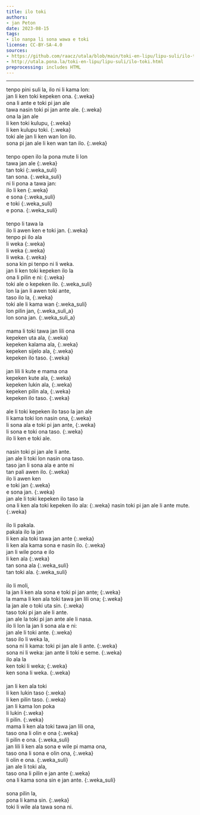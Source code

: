 ```yaml
---
title: ilo toki
authors:
- jan Peton
date: 2023-08-15
tags:
- ilo nanpa li sona wawa e toki
license: CC-BY-SA-4.0
sources:
- https://github.com/raacz/utala/blob/main/toki-en-lipu/lipu-suli/ilo-toki.md
- http://utala.pona.la/toki-en-lipu/lipu-suli/ilo-toki.html
preprocessing: includes HTML
---
```


<style>
.weka {
  text-indent: 2em;
}
.weka_suli{
  text-indent: 4em;
}
.weka_suli_a{
  text-indent: 6em;
}
p{
  margin-bottom:1px;
  margin-top:1px;
}
</style>

***
tenpo pini suli la, ilo ni li kama lon:

  jan li ken toki kepeken ona.
  {:.weka}
  
ona li ante e toki pi jan ale

  tawa nasin toki pi jan ante ale.
  {:.weka}
  
ona la jan ale

  li ken toki kulupu,
  {:.weka}

  
  li ken kulupu toki.
  {:.weka}

  
toki ale jan li ken wan lon ilo.

  sona pi jan ale li ken wan tan ilo.
  {:.weka}

<br>

tenpo open ilo la pona mute li lon

  tawa jan ale
  {:.weka}
  
  tan toki
  {:.weka_suli}
    
  tan sona.
  {:.weka_suli}
    
ni li pona a tawa jan:

  ilo li ken
  {:.weka}

  e sona
  {:.weka_suli}
    
  e toki
  {:.weka_suli}

  e pona.
  {:.weka_suli}

<br>

tenpo li tawa la

  ilo li awen ken e toki jan.
  {:.weka}
  
tenpo pi ilo ala

  li weka
  {:.weka}
  
  li weka
  {:.weka}
  
  li weka.
  {:.weka}
  
sona kin pi tenpo ni li weka.

jan li ken toki kepeken ilo la

  ona li pilin e ni:
  {:.weka}
  
  toki ale o kepeken ilo.
  {:.weka_suli}
    
lon la jan li awen toki ante,

  taso ilo la,
  {:.weka}
  
  toki ale li kama wan
  {:.weka_suli}
    
  lon pilin jan,
  {:.weka_suli_a}
      
  lon sona jan.
  {:.weka_suli_a}

<br>

mama li toki tawa jan lili ona

  kepeken uta ala,
  {:.weka}
  
  kepeken kalama ala,
  {:.weka}
  
  kepeken sijelo ala,
  {:.weka}
  
  kepeken ilo taso.
  {:.weka}

<br>

jan lili li kute e mama ona

  kepeken kute ala,
  {:.weka}
  
  kepeken lukin ala,
  {:.weka}
  
  kepeken pilin ala,
  {:.weka}
  
  kepeken ilo taso.
  {:.weka}

<br>

ale li toki kepeken ilo taso la jan ale

  li kama toki lon nasin ona,
  {:.weka}
  
  li sona ala e toki pi jan ante,
  {:.weka}
  
  li sona e toki ona taso.
  {:.weka}
  
ilo li ken e toki ale.

<br>

nasin toki pi jan ale li ante.

jan ale li toki lon nasin ona taso.

taso jan li sona ala e ante ni

  tan pali awen ilo.
  {:.weka}
  
ilo li awen ken

  e toki jan
  {:.weka}
  
  e sona jan.
  {:.weka}
  
jan ale li toki kepeken ilo taso la

  ona li ken ala toki kepeken ilo ala:
  {:.weka}
  nasin toki pi jan ale li ante mute.
  {:.weka}

<br>

ilo li pakala.

pakala ilo la jan

  li ken ala toki tawa jan ante
  {:.weka}
  
  li ken ala kama sona e nasin ilo.
  {:.weka}
  
jan li wile pona e ilo

  li ken ala
  {:.weka}
  
  tan sona ala
  {:.weka_suli}
  
  tan toki ala.
  {:.weka_suli}

<br>

ilo li moli,

  la jan li ken ala sona e toki pi jan ante;
  {:.weka}
  
  la mama li ken ala toki tawa jan lili ona;
  {:.weka}
  
  la jan ale o toki uta sin.
  {:.weka}
  
taso toki pi jan ale li ante.

jan ale la toki pi jan ante ale li nasa.

ilo li lon la jan li sona ala e ni:

  jan ale li toki ante.
  {:.weka}
  
taso ilo li weka la,

  sona ni li kama: toki pi jan ale li ante.
  {:.weka}
  
  sona ni li weka: jan ante li toki e seme.
  {:.weka}
  
ilo ala la

  ken toki li weka;
  {:.weka}
  
  ken sona li weka.
  {:.weka}

<br>

jan li ken ala toki

  li ken lukin taso
  {:.weka}
  
  li ken pilin taso.
  {:.weka}
  
jan li kama lon poka

  li lukin
  {:.weka}
  
  li pilin.
  {:.weka}
  
mama li ken ala toki tawa jan lili ona,

  taso ona li olin e ona
  {:.weka}
  
  li pilin e ona.
  {:.weka_suli}
  
jan lili li ken ala sona e wile pi mama ona,

  taso ona li sona e olin ona,
  {:.weka}
  
  li olin e ona. 
  {:.weka_suli}
  
jan ale li toki ala,

  taso ona li pilin e jan ante 
  {:.weka}
  
  ona li kama sona sin e jan ante.
  {:.weka_suli}

<br>

sona pilin la,

  pona li kama sin.
  {:.weka}
  
toki li wile ala tawa sona ni.